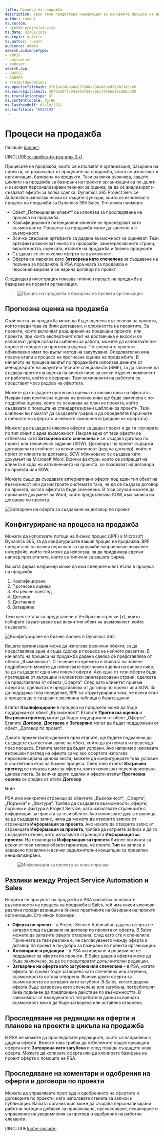 ```yaml
---
title: Процеси на продажба
description: Тази тема предоставя информация за основните процеси на продажба.
author: rumant
ms.custom:
- dyn365-projectservice
ms.date: 03/01/2019
ms.topic: article
ms.author: rumant
audience: Admin
search.audienceType:
- admin
- customizer
- enduser
search.app:
- D365CE
- D365PS
- ProjectOperations
ms.openlocfilehash: 5f01ba14baa0a2378b0a230a46aed3a682342ce6
ms.sourcegitcommit: 40f68387f594180af64a5e5c748b6efa188bd300
ms.translationtype: HT
ms.contentlocale: bg-BG
ms.lasthandoff: 05/10/2021
ms.locfileid: "6014193"
---
```

# <a name="sales-processes"></a>Процеси на продажба

[!include [banner](../includes/psa-now-project-operations.md)]

[!INCLUDE[cc-applies-to-psa-app-3.x](../includes/cc-applies-to-psa-app-3x.md)]

Процесите на продажба, които се използват в организация, базирана на проекти, се различават от процесите на продажба, които се използват в организация, базирана на продукти. Тази разлика възниква, защото циклите на продажба за базирани на проекти организации са по-дълги и изискват персонализирани техники за оценка, за да се анализират и създават оферти за всяка сделка. Dynamics 365 Project Service Automation използва някои от същите функции, които се използват в процеса на продажби за Dynamics 365 Sales. Ето някои примери:

- Обект „Потенциален клиент“ се използва за проследяване на процеса на продажба.
- Квалифицираните потенциални клиенти се проследяват като възможности. Процесът на продажба може да започне и с възможност.
- Всички свързани артефакти за дадена възможност се оценяват. Тези артефакти включват екипа по продажби, заинтересованите страни, вероятността, оценката, етапите на продажба и бизнес процесите.
- Създават се по няколко оферти за възможност.
- Оферта се маркира като **Затворена като спечелена** за създаване на поръчка за продажба. В PSA поръчката за продажба е персонализирана и се нарича договор по проект.

Следващата илюстрация показва типичен процес на продажба в базирана на проекти организация.

> ![Процес на продажба в базирана на проекти организация](media/basic-guide-1.png)

## <a name="estimating-a-sale"></a>Прогнозна оценка на продажба
Стойността на продажба може да бъде оценена въз основа на проекти, които преди това са били доставени, и сложността на проектите. За проекти, които включват разширения на предишни проекти, или проекти, при които експертният опит на доставчика е висок и се използват добре познати шаблони за работа, можете да използвате по-опростен процес на прогнозна оценка. По-сложните проекти обикновено имат по-дълъг метод на закупуване. Следователно има повече етапи в процеса на прогнозна оценка на продажбите. В началото на процеса екипът по продажбите използва данните от мениджърите на акаунти и тесните специалисти (SME), за да започне да създава прогнозна оценка на високо ниво за всеки отделен компонент от работата, който е офериран. Тези компоненти на работата се представят чрез редове на офертата. 

Можете да създадете прогнозна оценка на високо ниво на офертата. Накрая тази прогнозна оценка на високо ниво ще бъде заменена с по-подробна оценка, която се основава на план на проекта, който създавате с помощта на стандартизирани шаблони за проекти. Тези шаблони ви помагат да създадете график и да определяте паричните стойности на офертата и нейните компоненти (редове на офертата). 

Можете да създадете няколко оферти за даден проект и да ги групирате по тип обект с една възможност. Накрая една от тези оферти се отбелязва като **Затворена като спечелена** и се създава договор по проект или техническо задание (SOW). Договорът по проект съдържа договорената стойност за всеки компонент (ред на договор), който е приет от клиента за доставка. SOW обикновено се създава като документ на Microsoft Word. Всички фактури, които се изпращат на клиента в хода на изпълнението на проекта, се позовават на договора по проекта или SOW.

Можете също да създавате алтернативни оферти под един тип обект на възможност или да настроите системата така, че да се създава договор по проекта, когато офертата бъде спечелена. В този случай можете да прикачите документ на Word, който представлява SOW, към записа на договора по проекта.

![Затваряне на оферта за създаване на договор по проект](media/basic-guide-2.png)

## <a name="configuring-the-sales-process"></a>Конфигуриране на процеса на продажба
Можете да използвате потоци на бизнес процес (BPF) в Microsoft Dynamics 365, за да конфигурирате вашия процес на продажба. BPF предоставя на вашия персонал за продажби направляван визуален интерфейс, който той може да използва, за да придвижва сделки напред през етапите, които са типични за вашата фирма.

Вашата фирма например може да има следните шест етапа в процеса на продажба:

1. Квалифициране
2. Прогнозна оценка
3. Вътрешен преглед
4. Договор
5. Доставяне
6. Затваряне

Тези шест етапа са представени с V-образни стрелки (\>), които избирате за разгъване във всеки тип обект на възможност, който създавате.

![Конфигуриране на бизнес процес в Dynamics 365](media/basic-guide-3.png)
 
Вашата организация може да използва различни обекти, за да представлява една и съща сделка в процеса на нейното развитие. В началото на процеса на продажба дадена сделка се представлява от обекта „Възможност“. С течение на времето и появата на повече подробности можете да използвате прогнозни оценки на високо ниво, за да създадете една или повече оферти. Ако една от тези оферти бъде прегледана от вътрешни и клиентски заинтересовани страни, сделката се представлява от обекта „Оферта“. След като клиентът приеме офертата, сделката се представлява от договор по проект или SOW. За да поддържа това поведение, BPF са структурирани така, че всеки етап в процеса да е свързан с различна таблица в базата данни.

Етапът **Квалифициране** в процеса на продажби може да бъде поддържан от обект „Възможност“. Етапите **Прогнозна оценка** и **Вътрешен преглед** могат да бъдат поддържани от обект „Оферта“. Етапите **Договор**, **Доставка** и **Затваряне** могат да бъдат поддържани от обект „Договор по проект“.

Докато премествате сделките през етапите, ще бъдете подканяни да създадете съответния запис на обект, който да ви помага и превежда през процеса. Етапите могат да бъдат условни. Ако например изисквате вътрешен преглед на оферта само ако офертата използва персонализирана ценова листа, можете да конфигурирате това условие в съответния етап на бизнес процеса. След това етапът **Вътрешен преглед** се показва само за оферти, които използват персонализирана ценова листа. За всички други сделки и оферти етапът **Прогнозна оценка** се следва от етапа **Договор**.

> [!NOTE]
> PSA има конкретни страници за обектите „Възможност“, „Оферта“, „Поръчка“ и „Фактура“. Трябва да създадете възможности, оферти, поръчки и фактури в Project Service, като използвате страниците с информация за проекта за тези обекти. Ако използвате друга страница, за да създадете запис, няма да можете да отворите записа от страницата **Информация за проекта**. Ако искате да отворите запис от страницата **Информация за проекта**, трябва да изтриете записа и да го създадете отново, като използвате страницата **Информация за проекта**. На страницата **Информация за проекта** бизнес логиката за всеки от тези типове обекти гарантира, че полето **Тип** на записа е зададено правилно и всички задължителни концепции са правилно инициализирани.

> ![Информация за проекта за нова поръчка](media/basic-guide-4.png)
 
## <a name="differences-between-project-service-automation-and-sales"></a>Разлики между Project Service Automation и Sales
Въпреки че процесът на продажби в PSA използва основните възможности на процеса на продажби в Sales, той има някои ключови разлики поради вариации в бизнес практиките на базирани на проекти организации. Ето някои примери:

- **Оферти по проект** – в Project Service Automation дадена оферта се затваря след създаване на договор по проекта от оферта. В Sales можете да запазите оферта отворена, след като сте я спечелили. Причината за тази разлика е, че съгласуването между оферта и договор по проект е по-добро за базирани на проекти организации. 
- **Активиране и редакции** – в PSA активиране и ревизии не се поддържат за оферти по проекти. В Sales дадена оферта може да бъде заключена, за да се предотвратят допълнителни редакции.
- **Затваряне на оферта като загубена или спечелена** – в PSA, когато оферта по проект бъде затворена като спечелена или загубена, възможността остава отворена. Всички други оферти за възможността се затварят като загубени. В Sales, когато дадена оферта бъде затворена като спечелена или загубена, потребителят бива подканен да предприеме действие по възможността. В зависимост от въведените от потребителя данни основната възможност може да бъде затворена или оставена отворена.

## <a name="tracking-revisions-to-quotes-and-project-plans-in-the-sales-cycle"></a>Проследяване на редакции на оферти и планове на проекти в цикъла на продажба
В PSA не можете да проследявате редакциите, които са направени в дадена оферта. Вместо това трябва да отбележите съществуващата оферта като **Затворена като загубена** и след това да създадете нова оферта. Можете да копирате оферта или да клонирате базирана на проект оферта с помощта на PSA.

## <a name="tracking-comments-and-approvals-of-quotes-and-project-contracts"></a>Проследяване на коментари и одобрения на оферти и договори по проекти
Можете да управлявате прегледа и одобрението на офертите и договорите по проекти, като използвате стената за записи и публикации. Вашата организация може да създава персонализирани работни потоци и добавки за присвояване, пренасочване, ескалиране и управление на уведомления за преглед и одобрение на работни елементи.


[!INCLUDE[footer-include](../includes/footer-banner.md)]